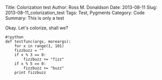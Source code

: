 Title: Colorization test
Author: Ross M. Donaldson
Date: 2013-08-11
Slug: 2013-08-11_colorization_test
Tags: Test, Pygments
Category: Code
Summary: This is only a test


Okay. Let's colorize, shall we?


    #!python
    def testfunc(args, moreargs):
        for x in range(1, 101)
        fizzbuzz = ""
        if x % 3 == 0:
            fizzbuzz += "fizz"
        if x % 5 == 0:
            fizzbuzz += "buzz"
        print fizzbuzz
